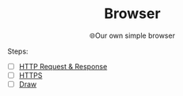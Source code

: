 <h1 align="center">Browser</h1>

<p align="center">🌐Our own simple browser</p>

Steps:

- [ ] [HTTP Request & Response]()
- [ ] [HTTPS]()
- [ ] [Draw]()
